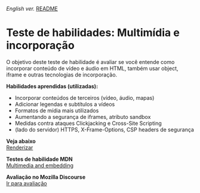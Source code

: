 <span><i>English ver.</i> <a href="https://github.com/alexandre-j-dev/Mozilla-Developer-Network-HTML/blob/main/Test%20your%20skills_%20Multimedia%20and%20embedding/README.en.md"> README</a></span>

<h1>Teste de habilidades: Multimídia e incorporação</h1>

<p> O objetivo deste teste de habilidade é avaliar se você entende como incorporar conteúdo de vídeo e áudio em HTML, também usar object, iframe e outras tecnologias de incorporação. </p>

<strong>Habilidades aprendidas (utilizadas):</strong>
<ul>  
<li>Incorporar conteúdos de terceiros (vídeo, áudio, mapas)</li>
<li>Adicionar legendas e subtítulos a vídeos </li>  
<li>Formatos de mídia mais utilizados</li> 
<li>Aumentando a segurança de iframes, atributo sandbox</li>
<li>Medidas contra ataques Clickjacking e Cross-Site Scripting</li>
<li>(lado do servidor) HTTPS, X-Frame-Options, CSP headers de segurança</li>
</ul>
  
 
<strong>Veja abaixo</strong><br>
<a href="https://htmlpreview.github.io/?https://github.com/alexandre-j-dev/Mozilla-Developer-Network-HTML/blob/HTML/Test%20your%20skills_%20Multimedia%20and%20embedding/index.html"> Renderizar </a><br>

<strong>Testes de habilidade MDN</strong><br>
<a target="_blank" href="https://developer.mozilla.org/en-US/docs/Learn/HTML/Multimedia_and_embedding/Video_and_audio_content/Test_your_skills:_Multimedia_and_embedding"> Multimedia and embedding </a><br>

<strong>Avaliação no Mozilla Discourse</strong><br>
<a target="_blank" href="https://discourse.mozilla.org/t/assessment-wanted-for-html-multimedia-and-embedding-task/107048">Ir para avaliação </a>


